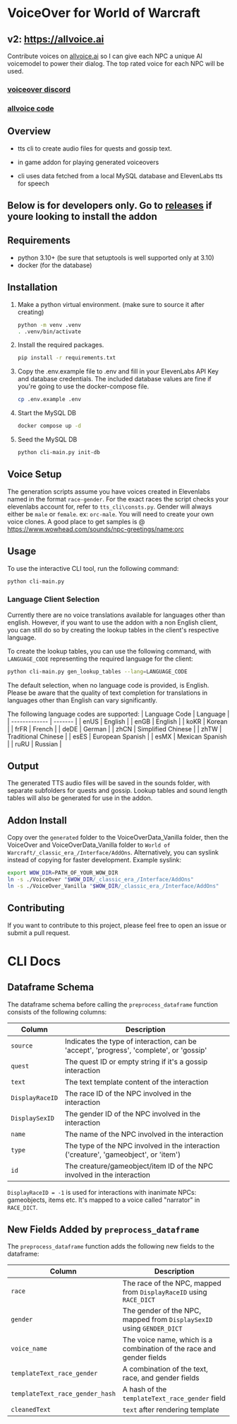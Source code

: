 # VoiceOver for World of Warcraft

## v2: <https://allvoice.ai>

Contribute voices on [allvoice.ai](https://allvoice.ai) so I can give each NPC a unique AI voicemodel to power their dialog. The top rated voice for each NPC will be used.

### [voiceover discord](https://discord.gg/VdhUmA8ZCt)

### [allvoice code](https://github.com/allvoice/allvoice-website)

## Overview

- tts cli to create audio files for quests and gossip text.
- in game addon for playing generated voiceovers

- cli uses data fetched from a local MySQL database and ElevenLabs tts for speech

## Below is for developers only. Go to [releases](https://github.com/mrthinger/wow-voiceover/releases) if youre looking to install the addon

## Requirements

- python 3.10+ (be sure that setuptools is well supported only at 3.10)
- docker (for the database)

## Installation

1. Make a python virtual environment. (make sure to source it after creating)

    ```bash
    python -m venv .venv
    . .venv/bin/activate
    ```

2. Install the required packages.

    ```bash
    pip install -r requirements.txt
    ```

3. Copy the .env.example file to .env and fill in your ElevenLabs API Key and database credentials. The included database values are fine if you're going to use the docker-compose file.

    ```bash
    cp .env.example .env
    ```

4. Start the MySQL DB

    ```bash
    docker compose up -d
    ```

5. Seed the MySQL DB

    ```bash
    python cli-main.py init-db
    ```

## Voice Setup

The generation scripts assume you have voices created in Elevenlabs named in the format `race-gender`. For the exact races the script checks your elevenlabs account for, refer to `tts_cli\consts.py`. Gender will always either be `male` or `female`. ex: `orc-male`. You will need to create your own voice clones. A good place to get samples is @ <https://www.wowhead.com/sounds/npc-greetings/name:orc>

## Usage

To use the interactive CLI tool, run the following command:

```bash
python cli-main.py
```

### Language Client Selection

Currently there are no voice translations available for languages other than english. However, if you want to use the addon with a non English client, you can still do so by creating the lookup tables in the client's respective language.

To create the lookup tables, you can use the following command, with `LANGUAGE_CODE` representing the required language for the client:

```bash
python cli-main.py gen_lookup_tables --lang=LANGUAGE_CODE
```

The default selection, when no language code is provided, is English. Please be aware that the quality of text completion for translations in languages other than English can vary significantly.

The following language codes are supported:
| Language Code | Language |
| ------------- | ------- |
| enUS          | English |
| enGB          | English |
| koKR          | Korean |
| frFR          | French |
| deDE          | German |
| zhCN          | Simplified Chinese |
| zhTW          | Traditional Chinese |
| esES          | European Spanish |
| esMX          | Mexican Spanish |
| ruRU          | Russian |

## Output

The generated TTS audio files will be saved in the sounds folder, with separate subfolders for quests and gossip. Lookup tables and sound length tables will also be generated for use in the addon.

## Addon Install

Copy over the `generated` folder to the VoiceOverData_Vanilla folder, then the VoiceOver and VoiceOverData_Vanilla folder to `World of Warcraft/_classic_era_/Interface/AddOns`. Alternatively, you can syslink instead of copying for faster development.
Example syslink:

```bash
export WOW_DIR=PATH_OF_YOUR_WOW_DIR
ln -s ./VoiceOver "$WOW_DIR/_classic_era_/Interface/AddOns"
ln -s ./VoiceOver_Vanilla "$WOW_DIR/_classic_era_/Interface/AddOns"
```

## Contributing

If you want to contribute to this project, please feel free to open an issue or submit a pull request.

# CLI Docs

## Dataframe Schema

The dataframe schema before calling the `preprocess_dataframe` function consists of the following columns:

| Column        | Description                                                  |
|---------------|--------------------------------------------------------------|
| `source`      | Indicates the type of interaction, can be 'accept', 'progress', 'complete', or 'gossip' |
| `quest`       | The quest ID or empty string if it's a gossip interaction    |
| `text`        | The text template content of the interaction                           |
| `DisplayRaceID` | The race ID of the NPC involved in the interaction          |
| `DisplaySexID`  | The gender ID of the NPC involved in the interaction        |
| `name`        | The name of the NPC involved in the interaction               |
| `type`        | The type of the NPC involved in the interaction ('creature', 'gameobject', or 'item') |
| `id`          | The creature/gameobject/item ID of the NPC involved in the interaction |

`DisplayRaceID = -1` is used for interactions with inanimate NPCs: gameobjects, items etc. It's mapped to a voice called "narrator" in `RACE_DICT`.

## New Fields Added by `preprocess_dataframe`

The `preprocess_dataframe` function adds the following new fields to the dataframe:

| Column                   | Description                                                  |
|--------------------------|--------------------------------------------------------------|
| `race`                   | The race of the NPC, mapped from `DisplayRaceID` using `RACE_DICT` |
| `gender`                 | The gender of the NPC, mapped from `DisplaySexID` using `GENDER_DICT` |
| `voice_name`             | The voice name, which is a combination of the race and gender fields |
| `templateText_race_gender` | A combination of the text, race, and gender fields          |
| `templateText_race_gender_hash` | A hash of the `templateText_race_gender` field          |
| `cleanedText` | `text` after rendering template |
